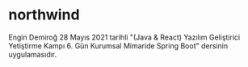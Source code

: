 # northwind
Engin Demiroğ 28 Mayıs 2021 tarihli "(Java & React) Yazılım Geliştirici Yetiştirme Kampı 6. Gün Kurumsal Mimaride Spring Boot" dersinin uygulamasıdır.

